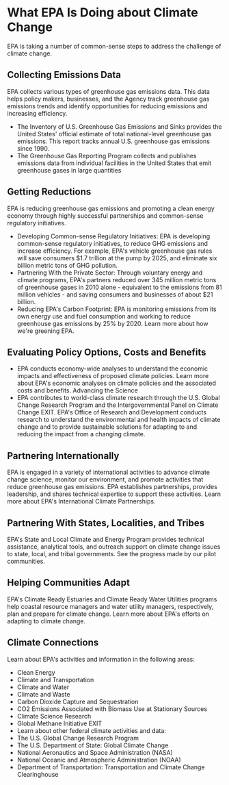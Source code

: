 # What EPA Is Doing about Climate Change

EPA is taking a number of common-sense steps to address the challenge of climate change.

## Collecting Emissions Data

EPA collects various types of greenhouse gas emissions data. This data helps policy makers, businesses, and the Agency track greenhouse gas emissions trends and identify opportunities for reducing emissions and increasing efficiency.

- The Inventory of U.S. Greenhouse Gas Emissions and Sinks provides the United States' official estimate of total national-level greenhouse gas emissions. This report tracks annual U.S. greenhouse gas emissions since 1990.
- The Greenhouse Gas Reporting Program collects and publishes emissions data from individual facilities in the United States that emit greenhouse gases in large quantities

## Getting Reductions

EPA is reducing greenhouse gas emissions and promoting a clean energy economy through highly successful partnerships and common-sense regulatory initiatives.

- Developing Common-sense Regulatory Initiatives: EPA is developing common-sense regulatory initiatives, to reduce GHG emissions and increase efficiency. For example, EPA's vehicle greenhouse gas rules will save consumers $1.7 trillion at the pump by 2025, and eliminate six billion metric tons of GHG pollution.
- Partnering With the Private Sector: Through voluntary energy and climate programs, EPA's partners reduced over 345 million metric tons of greenhouse gases in 2010 alone - equivalent to the emissions from 81 million vehicles - and saving consumers and businesses of about $21 billion.
- Reducing EPA's Carbon Footprint: EPA is monitoring emissions from its own energy use and fuel consumption and working to reduce greenhouse gas emissions by 25% by 2020. Learn more about how we're greening EPA.

## Evaluating Policy Options, Costs and Benefits

- EPA conducts economy-wide analyses to understand the economic impacts and effectiveness of proposed climate policies. Learn more about EPA's economic analyses on climate policies and the associated costs and benefits.
Advancing the Science
- EPA contributes to world-class climate research through the U.S. Global Change Research Program and the Intergovernmental Panel on Climate Change EXIT. EPA's Office of Research and Development conducts research to understand the environmental and health impacts of climate change and to provide sustainable solutions for adapting to and reducing the impact from a changing climate.

## Partnering Internationally

EPA is engaged in a variety of international activities to advance climate change science, monitor our environment, and promote activities that reduce greenhouse gas emissions. EPA establishes partnerships, provides leadership, and shares technical expertise to support these activities. Learn more about EPA's International Climate Partnerships.

## Partnering With States, Localities, and Tribes

EPA's State and Local Climate and Energy Program provides technical assistance, analytical tools, and outreach support on climate change issues to state, local, and tribal governments. See the progress made by our pilot communities.

## Helping Communities Adapt

EPA's Climate Ready Estuaries and Climate Ready Water Utilities programs help coastal resource managers and water utility managers, respectively, plan and prepare for climate change. Learn more about EPA's efforts on adapting to climate change.

## Climate Connections
Learn about EPA's activities and information in the following areas:
- Clean Energy
- Climate and Transportation
- Climate and Water
- Climate and Waste
- Carbon Dioxide Capture and Sequestration
- CO2 Emissions Associated with Biomass Use at Stationary Sources
- Climate Science Research
- Global Methane Initiative EXIT
- Learn about other federal climate activities and data:
- The U.S. Global Change Research Program
- The U.S. Department of State: Global Climate Change
- National Aeronautics and Space Administration (NASA)
- National Oceanic and Atmospheric Administration (NOAA)
- Department of Transportation: Transportation and Climate Change Clearinghouse
